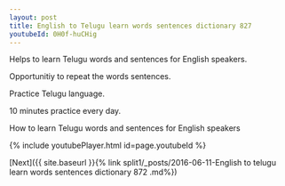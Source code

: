 ```yaml
---
layout: post
title: English to Telugu learn words sentences dictionary 827 
youtubeId: 0H0f-huCHig
---
```

 
 
Helps to learn Telugu words and sentences for English speakers.

Opportunitiy to repeat the words sentences. 

Practice Telugu language. 
 
10 minutes practice every day. 
 
How to learn Telugu words and sentences for English speakers 
 
{% include youtubePlayer.html id=page.youtubeId %}
 
 
[Next]({{ site.baseurl }}{% link  split1/_posts/2016-06-11-English to telugu learn words sentences dictionary 872 .md%})
 
